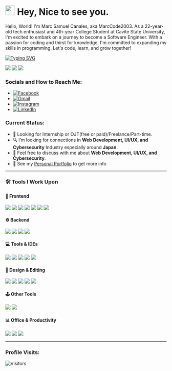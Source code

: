 
<h1><img src="https://emojis.slackmojis.com/emojis/images/1531849430/4246/blob-sunglasses.gif?1531849430" width="30"/> Hey, Nice to see you.</h1>

Hello, World! I'm Marc Samuel Canales, aka MarcCode2003. As a 22-year-old tech enthusiast and 4th-year College Student at Cavite State University, I'm excited to embark on a journey to become a Software Engineer. With a passion for coding and thirst for knowledge, I'm committed to expanding my skills in programming. Let's code, learn, and grow together!

[![Typing SVG](https://readme-typing-svg.herokuapp.com?color=%2349F707&lines=I'm+Marc+Samuel+Canales,+22+yo.;Front-end+Web+Developer;Back-end+Web+Developer;UI/UX+Designer+Beginner;Penetration+Tester;Quality+Assurance+Beginner)](https://git.io/typing-svg)

<!-- Quote 1 -->
<picture>
  <source media="(prefers-color-scheme: dark)" srcset="https://capsule-render.vercel.app/api?type=transparent&fontColor=ffffff&fontAlignY=40&height=120&text=✨%20Constant%20Learning%20is%20the%20Key%20to%20Success%20✨&fontSize=22&desc=Keep%20moving%20forward%20with%20curiosity.&descAlignY=65&descAlign=50">
  <img src="https://capsule-render.vercel.app/api?type=transparent&fontColor=000000&fontAlignY=40&height=120&text=✨%20Constant%20Learning%20is%20the%20Key%20to%20Success%20✨&fontSize=22&desc=Keep%20moving%20forward%20with%20curiosity.&descAlignY=65&descAlign=50">
</picture>

<!-- Quote 2 -->
<picture>
  <source media="(prefers-color-scheme: dark)" srcset="https://capsule-render.vercel.app/api?type=transparent&fontColor=ffffff&fontAlignY=40&height=120&text=🚀%20Learning%20is%20the%20Greatest%20Weapon%20a%20Programmer%20Can%20Have%20🚀&fontSize=22&desc=Grow%20your%20skills%20one%20line%20at%20a%20time.&descAlignY=65&descAlign=50">
  <img src="https://capsule-render.vercel.app/api?type=transparent&fontColor=000000&fontAlignY=40&height=120&text=🚀%20Learning%20is%20the%20Greatest%20Weapon%20a%20Programmer%20Can%20Have%20🚀&fontSize=22&desc=Grow%20your%20skills%20one%20line%20at%20a%20time.&descAlignY=65&descAlign=50">
</picture>

<!-- Quote 3 -->
<picture>
  <source media="(prefers-color-scheme: dark)" srcset="https://capsule-render.vercel.app/api?type=transparent&fontColor=ffffff&fontAlignY=40&height=120&text=🔥%20Losing%20Hope%20is%20Not%20an%20Option%20🔥&fontSize=22&desc=Stay%20resilient%20and%20keep%20the%20flame%20alive.&descAlignY=65&descAlign=50">
  <img src="https://capsule-render.vercel.app/api?type=transparent&fontColor=000000&fontAlignY=40&height=120&text=🔥%20Losing%20Hope%20is%20Not%20an%20Option%20🔥&fontSize=22&desc=Stay%20resilient%20and%20keep%20the%20flame%20alive.&descAlignY=65&descAlign=50">
</picture>

### Socials and How to Reach Me:
- [![Facebook](https://img.shields.io/badge/Facebook-Marc%20Samuel%20Canales-1877F2?style=for-the-badge&logo=facebook&logoColor=white)](https://www.facebook.com/maaku0223)
- [![Gmail](https://img.shields.io/badge/Gmail-marcsamuelcanales.26%40gmail.com-%23EA4335.svg?style=for-the-badge&logo=Gmail&logoColor=white)](mailto:marcsamuelcanales.26@gmail.com)
- [![Instagram](https://img.shields.io/badge/Instagram-maaku0223-E4405F?style=for-the-badge&logo=instagram&logoColor=white)](https://www.instagram.com/maaku0223/)
- [![LinkedIn](https://img.shields.io/badge/LinkedIn-Marc%20Samuel%20Canales-0077B5?style=for-the-badge&logo=linkedin&logoColor=white)](https://www.linkedin.com/in/marc-samuel-canales-b87944317/)

### Current Status:

- 💼 Looking for Internship or OJT(free or paid)/Freelance/Part-time.
- 🔍 I’m looking for connections in <strong>Web Development, UI/UX, and Cybersecurity</strong> Industry especially around <strong>Japan</strong>.
- 💬 Feel free to discuss with me about <strong>Web Development, UI/UX, and Cybersecurity</strong>.
- 👀 See my [Personal Portfolio](https://MarcCode2003.github.io/portfolio/) to get more info

-----

### 🛠 Tools I Work Upon

#### 🧩 Frontend
<img src="https://img.shields.io/badge/HTML5-%23E34F26.svg?style=for-the-badge&logo=html5&logoColor=white"> <img src="https://img.shields.io/badge/CSS3-%2314354C.svg?style=for-the-badge&logo=css3&logoColor=white"> <img src="https://img.shields.io/badge/Tailwind_CSS-white.svg?style=for-the-badge&logo=tailwind-css&logoColor=38B2AC"> <img src="https://img.shields.io/badge/Svelte%2FSvelteKit-FF3E00?style=for-the-badge&logo=svelte&logoColor=ffffff"> <img src="https://img.shields.io/badge/TypeScript-3178C6?style=for-the-badge&logo=typescript&logoColor=ffffff"> <img src="https://img.shields.io/badge/JavaScript-%23323330.svg?style=for-the-badge&logo=javascript&logoColor=%23F7DF1E"> <img src="https://img.shields.io/badge/Bootstrap-%23563D7C.svg?style=for-the-badge&logo=bootstrap&logoColor=white">

#### ⚙️ Backend
<img src="https://img.shields.io/badge/PHP-%23777BB4.svg?style=for-the-badge&logo=php&logoColor=white"> <img src="https://img.shields.io/badge/Java-%23ED8B00.svg?style=for-the-badge&logo=java&logoColor=white"> <img src="https://img.shields.io/badge/Python-%233776AB.svg?style=for-the-badge&logo=python&logoColor=white"> <img src="https://img.shields.io/badge/MySQL-%2300f.svg?style=for-the-badge&logo=mysql&logoColor=white">

#### 💻 Tools & IDEs
<img src="https://img.shields.io/badge/Git-%23F05032.svg?style=for-the-badge&logo=git&logoColor=white"> <img src="https://img.shields.io/badge/VS%20Code-000000.svg?style=for-the-badge&logo=visual-studio-code&logoColor=blue"> <img src="https://img.shields.io/badge/Eclipse-FE7A16.svg?style=for-the-badge&logo=Eclipse&logoColor=white"> <img src="https://img.shields.io/badge/NetBeans-1B6AC6.svg?style=for-the-badge&logo=apache-netbeans-ide&logoColor=white"> <img src="https://img.shields.io/badge/PyCharm-000000.svg?style=for-the-badge&logo=pycharm&logoColor=white">

#### 🎨 Design & Editing
<img src="https://img.shields.io/badge/Canva-%2300C4CC.svg?style=for-the-badge&logo=Canva&logoColor=white"> <img src="https://img.shields.io/badge/Figma-%23F24E1E.svg?style=for-the-badge&logo=figma&logoColor=white"> <img src="https://img.shields.io/badge/Photoshop-31A8FF.svg?style=for-the-badge&logo=Adobe-Photoshop&logoColor=white"> <img src="https://img.shields.io/badge/Photopea-18A497.svg?style=for-the-badge&logo=photopea&logoColor=white"> <img src="https://img.shields.io/badge/CapCut-000000.svg?style=for-the-badge&logo=capcut&logoColor=white">

#### 🕹️ Other Tools
<img src="https://img.shields.io/badge/Godot-478CBF.svg?style=for-the-badge&logo=godot-engine&logoColor=white"> <img src="https://img.shields.io/badge/WordPress-21759B.svg?style=for-the-badge&logo=wordpress&logoColor=white">

#### 📊 Office & Productivity
<img src="https://img.shields.io/badge/Word-2B579A.svg?style=for-the-badge&logo=microsoft-word&logoColor=white"> <img src="https://img.shields.io/badge/Excel-217346.svg?style=for-the-badge&logo=microsoft-excel&logoColor=white"> <img src="https://img.shields.io/badge/PowerPoint-B7472A.svg?style=for-the-badge&logo=microsoft-powerpoint&logoColor=white">





-----

### Profile Visits:

<img src="https://visitor-badge.laobi.icu/badge?page_id=MarcCode2003.MarcCode2003" alt="Visitors"/>


